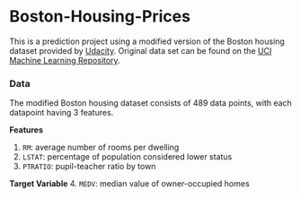 # Boston-Housing-Prices
This is a prediction project using a modified version of the Boston housing dataset provided by [Udacity](https://github.com/udacity/machine-learning/tree/master/projects/boston_housing/). Original data set can be found on the [UCI Machine Learning Repository](https://archive-beta.ics.uci.edu/).

### Data

The modified Boston housing dataset consists of 489 data points, with each datapoint having 3 features. 

**Features**
1.  `RM`: average number of rooms per dwelling
2. `LSTAT`: percentage of population considered lower status
3. `PTRATIO`: pupil-teacher ratio by town

**Target Variable**
4. `MEDV`: median value of owner-occupied homes
